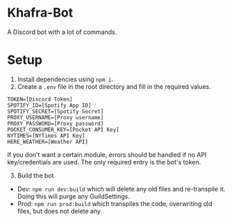 # Khafra-Bot
A Discord bot with a lot of commands.

# Setup
1. Install dependencies using ``npm i``.
2. Create a ``.env`` file in the root directory and fill in the required values.
```
TOKEN=[Discord Token]
SPOTIFY_ID=[Spotify App ID]
SPOTIFY_SECRET=[Spotify Secret]
PROXY_USERNAME=[Proxy username]
PROXY_PASSWORD=[Proxy password]
POCKET_CONSUMER_KEY=[Pocket API Key]
NYTIMES=[NYTimes API Key]
HERE_WEATHER=[Weather API]
```
If you don't want a certain module, errors should be handled if no API key/credentials are used. The only required entry is the bot's token.

3. Build the bot
* Dev: ``npm run dev:build`` which will delete any old files and re-transpile it. Doing this will purge any GuildSettings.
* Prod: ``npm run prod:build`` which transpiles the code, overwriting old files, but does not delete any
